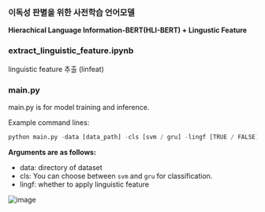 ### 이독성 판별을 위한 사전학습 언어모델

**Hierachical Language Information-BERT(HLI-BERT) + Lingustic Feature**



 
###  extract_linguistic_feature.ipynb  
linguistic feature 추출 (linfeat)



###  main.py  
main.py is for model training and inference.


Example command lines:

```Python
python main.py -data [data_path] -cls [svm / gru] -lingf [TRUE / FALSE]
```

**Arguments are as follows:**

* data: directory of dataset
* cls: You can choose between ```svm``` and ```gru``` for classification.
* lingf: whether to apply linguistic feature




![image](https://github.com/Jungmin-YUN-0/Readability_linguistic_feature/assets/76892989/fe45dd13-a5dd-4398-87bf-dd8ea26652e6)






